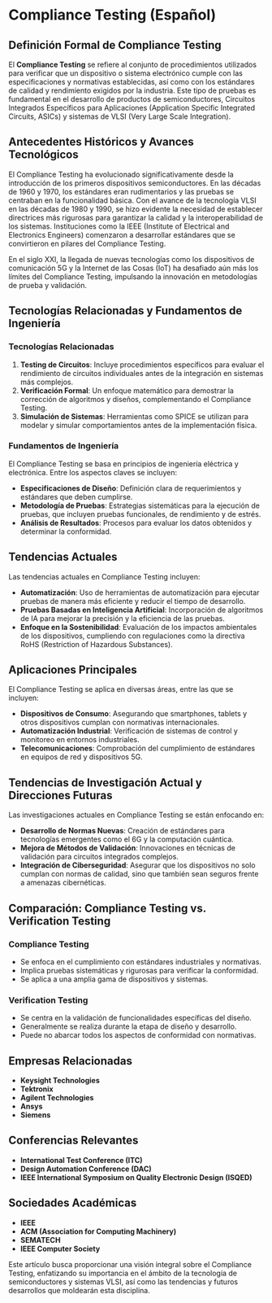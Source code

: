 # Compliance Testing (Español)

## Definición Formal de Compliance Testing

El **Compliance Testing** se refiere al conjunto de procedimientos utilizados para verificar que un dispositivo o sistema electrónico cumple con las especificaciones y normativas establecidas, así como con los estándares de calidad y rendimiento exigidos por la industria. Este tipo de pruebas es fundamental en el desarrollo de productos de semiconductores, Circuitos Integrados Específicos para Aplicaciones (Application Specific Integrated Circuits, ASICs) y sistemas de VLSI (Very Large Scale Integration).

## Antecedentes Históricos y Avances Tecnológicos

El Compliance Testing ha evolucionado significativamente desde la introducción de los primeros dispositivos semiconductores. En las décadas de 1960 y 1970, los estándares eran rudimentarios y las pruebas se centraban en la funcionalidad básica. Con el avance de la tecnología VLSI en las décadas de 1980 y 1990, se hizo evidente la necesidad de establecer directrices más rigurosas para garantizar la calidad y la interoperabilidad de los sistemas. Instituciones como la IEEE (Institute of Electrical and Electronics Engineers) comenzaron a desarrollar estándares que se convirtieron en pilares del Compliance Testing.

En el siglo XXI, la llegada de nuevas tecnologías como los dispositivos de comunicación 5G y la Internet de las Cosas (IoT) ha desafiado aún más los límites del Compliance Testing, impulsando la innovación en metodologías de prueba y validación.

## Tecnologías Relacionadas y Fundamentos de Ingeniería

### Tecnologías Relacionadas

1. **Testing de Circuitos**: Incluye procedimientos específicos para evaluar el rendimiento de circuitos individuales antes de la integración en sistemas más complejos.
2. **Verificación Formal**: Un enfoque matemático para demostrar la corrección de algoritmos y diseños, complementando el Compliance Testing.
3. **Simulación de Sistemas**: Herramientas como SPICE se utilizan para modelar y simular comportamientos antes de la implementación física.

### Fundamentos de Ingeniería

El Compliance Testing se basa en principios de ingeniería eléctrica y electrónica. Entre los aspectos claves se incluyen:
- **Especificaciones de Diseño**: Definición clara de requerimientos y estándares que deben cumplirse.
- **Metodología de Pruebas**: Estrategias sistemáticas para la ejecución de pruebas, que incluyen pruebas funcionales, de rendimiento y de estrés.
- **Análisis de Resultados**: Procesos para evaluar los datos obtenidos y determinar la conformidad.

## Tendencias Actuales

Las tendencias actuales en Compliance Testing incluyen:
- **Automatización**: Uso de herramientas de automatización para ejecutar pruebas de manera más eficiente y reducir el tiempo de desarrollo.
- **Pruebas Basadas en Inteligencia Artificial**: Incorporación de algoritmos de IA para mejorar la precisión y la eficiencia de las pruebas.
- **Enfoque en la Sostenibilidad**: Evaluación de los impactos ambientales de los dispositivos, cumpliendo con regulaciones como la directiva RoHS (Restriction of Hazardous Substances).

## Aplicaciones Principales

El Compliance Testing se aplica en diversas áreas, entre las que se incluyen:
- **Dispositivos de Consumo**: Asegurando que smartphones, tablets y otros dispositivos cumplan con normativas internacionales.
- **Automatización Industrial**: Verificación de sistemas de control y monitoreo en entornos industriales.
- **Telecomunicaciones**: Comprobación del cumplimiento de estándares en equipos de red y dispositivos 5G.

## Tendencias de Investigación Actual y Direcciones Futuras

Las investigaciones actuales en Compliance Testing se están enfocando en:
- **Desarrollo de Normas Nuevas**: Creación de estándares para tecnologías emergentes como el 6G y la computación cuántica.
- **Mejora de Métodos de Validación**: Innovaciones en técnicas de validación para circuitos integrados complejos.
- **Integración de Ciberseguridad**: Asegurar que los dispositivos no solo cumplan con normas de calidad, sino que también sean seguros frente a amenazas cibernéticas.

## Comparación: Compliance Testing vs. Verification Testing

### Compliance Testing

- Se enfoca en el cumplimiento con estándares industriales y normativas.
- Implica pruebas sistemáticas y rigurosas para verificar la conformidad.
- Se aplica a una amplia gama de dispositivos y sistemas.

### Verification Testing

- Se centra en la validación de funcionalidades específicas del diseño.
- Generalmente se realiza durante la etapa de diseño y desarrollo.
- Puede no abarcar todos los aspectos de conformidad con normativas.

## Empresas Relacionadas

- **Keysight Technologies**
- **Tektronix**
- **Agilent Technologies**
- **Ansys**
- **Siemens**

## Conferencias Relevantes

- **International Test Conference (ITC)**
- **Design Automation Conference (DAC)**
- **IEEE International Symposium on Quality Electronic Design (ISQED)**

## Sociedades Académicas

- **IEEE**
- **ACM (Association for Computing Machinery)**
- **SEMATECH**
- **IEEE Computer Society**

Este artículo busca proporcionar una visión integral sobre el Compliance Testing, enfatizando su importancia en el ámbito de la tecnología de semiconductores y sistemas VLSI, así como las tendencias y futuros desarrollos que moldearán esta disciplina.